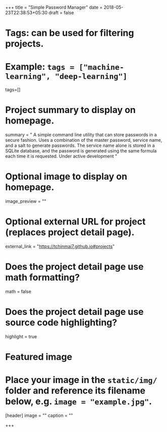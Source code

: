 +++
title = "Simple Password Manager"
date = 2018-05-23T22:38:53+05:30
draft = false

# Tags: can be used for filtering projects.
# Example: `tags = ["machine-learning", "deep-learning"]`
tags=[]

# Project summary to display on homepage.
summary = " A simple command line utility that can store passwords in a secure fashion. Uses a combination of the master password, service name, and a salt to generate passwords. The service name alone is stored in a SQLite database, and the password is generated using the same formula each time it is requested. Under active development "

# Optional image to display on homepage.
image_preview = ""

# Optional external URL for project (replaces project detail page).
external_link = "https://tchinmai7.github.io#projects"

# Does the project detail page use math formatting?
math = false

# Does the project detail page use source code highlighting?
highlight = true

# Featured image
# Place your image in the `static/img/` folder and reference its filename below, e.g. `image = "example.jpg"`.
[header]
image = ""
caption = ""

+++

